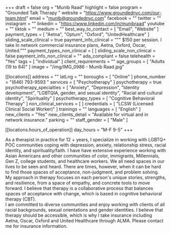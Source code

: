 +++
draft = false
org = "Munib Raad"
highlight = false
program = "Grounded Talk Therapy "
website = "https://www.groundednyc.com/our-team.html"
email = "munib@groundednyc.com"
facebook = ""
twitter = ""
instagram = ""
linkedin = "https://www.linkedin.com/in/munibraad"
youtube = ""
tiktok = ""
medium = ""
best_way_to_contact = [ "Email", "Website" ]
payment_types = [ "Aetna", "Optum", "Oxford", "UnitedHealthcare" ]
sliding_scale_clinical = true
payment_info_clinical = """
$150 per session.
I take In network commercial insurance plans, Aetna, Oxford, Oscar, United."""
payment_types_non_clinical = [ ]
sliding_scale_non_clinical = false
payment_info_non_clinical = ""
ada_compliant = false
telehealth = "Yes"
tags = [ "individual" ]
client_requirements = ""
age_groups = [ "Adults (19 to 64)" ]
image = "/img/IMG_0986 - Munib Raad.jpg"

[[locations]]
address = ""
latLng = ""
boroughs = [ "Online" ]
phone_number = "(646) 793-9593 "
services = [ "Psychotherapy" ]
psychotherapy = true
psychotherapy_specialties = [
  "Anxiety",
  "Depression",
  "Identity development",
  "LGBTQIA, gender, and sexual identity",
  "Racial and cultural identity",
  "Spirituality"
]
psychotherapy_types = [ "Cognitive Behavioral Therapy" ]
non_clinical_services = [ ]
credentials = [ "LCSW (Licensed Clinical Social Worker)" ]
trainings = ""
languages = [ "English" ]
new_clients = "Yes"
new_clients_detail = "Available for virtual and in network insurance."
parking = ""
staff_gender = [ "Male" ]

  [[locations.hours_of_operation]]
  day_hours = "M-F 9-5"
+++


As a therapist in practice for 12 + years, I specialize in working with LGBTQ+ POC communities coping with depression, anxiety, relationship stress, racial identity, and spirituality/faith. I have have extensive experience working with Asian Americans and other communities of color, immigrants, Millennials, Gen Z, college students, and healthcare workers. We all need spaces in our lives to be seen and heard. There are times, however, when it can be hard to find those spaces of acceptance, non-judgment, and problem solving. <br>
My approach in therapy focuses on each person's unique stories, strengths, and resilience, from a space of empathy, and concrete tools to move forward. I believe that therapy is a collaborative process that balances spaces of acceptance with change, which is based in cognitive behavioral therapy (CBT). <br>
I am committed to diverse communities and enjoy working with clients of all racial backgrounds, sexual orientations and gender identities. I believe that therapy should be accessible, which is why I take insurance including Aetna, Oscar, Oxford and United Healthcare through ALMA. Please contact me for insurance information. <br>
